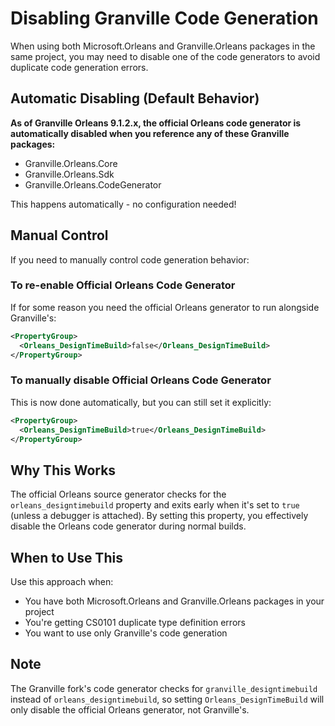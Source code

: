 # Disabling Granville Code Generation

When using both Microsoft.Orleans and Granville.Orleans packages in the same project, you may need to disable one of the code generators to avoid duplicate code generation errors.

## Automatic Disabling (Default Behavior)

**As of Granville Orleans 9.1.2.x, the official Orleans code generator is automatically disabled when you reference any of these Granville packages:**
- Granville.Orleans.Core
- Granville.Orleans.Sdk
- Granville.Orleans.CodeGenerator

This happens automatically - no configuration needed!

## Manual Control

If you need to manually control code generation behavior:

### To re-enable Official Orleans Code Generator
If for some reason you need the official Orleans generator to run alongside Granville's:

```xml
<PropertyGroup>
  <Orleans_DesignTimeBuild>false</Orleans_DesignTimeBuild>
</PropertyGroup>
```

### To manually disable Official Orleans Code Generator
This is now done automatically, but you can still set it explicitly:

```xml
<PropertyGroup>
  <Orleans_DesignTimeBuild>true</Orleans_DesignTimeBuild>
</PropertyGroup>
```

## Why This Works

The official Orleans source generator checks for the `orleans_designtimebuild` property and exits early when it's set to `true` (unless a debugger is attached). By setting this property, you effectively disable the Orleans code generator during normal builds.

## When to Use This

Use this approach when:
- You have both Microsoft.Orleans and Granville.Orleans packages in your project
- You're getting CS0101 duplicate type definition errors
- You want to use only Granville's code generation

## Note

The Granville fork's code generator checks for `granville_designtimebuild` instead of `orleans_designtimebuild`, so setting `Orleans_DesignTimeBuild` will only disable the official Orleans generator, not Granville's.